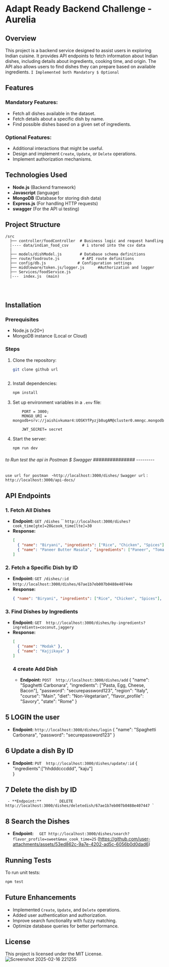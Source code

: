# Adapt Ready Backend Challenge - Aurelia

## Overview
This project is a backend service designed to assist users in exploring Indian cuisine. It provides API endpoints to fetch information about Indian dishes, including details about ingredients, cooking time, and origin. The API also allows users to find dishes they can prepare based on available ingredients.
 `I Implemented both Mandatory $ Optional `
## Features
### Mandatory Features:
- Fetch all dishes available in the dataset.
- Fetch details about a specific dish by name.
- Find possible dishes based on a given set of ingredients.

### Optional Features:
- Additional interactions that might be useful.
- Design and implement `Create`, `Update`, or `Delete` operations.
- Implement authorization mechanisms.

## Technologies Used
- **Node.js** (Backend framework)
- **Javascript** (language)
- **MongoDB** (Database for storing dish data)
- **Express.js** (For handling HTTP requests)
- **swagger** (For the API ui testing)

## Project Structure
```
/src
  ├── controller/foodController  # Business logic and request handling
  |---- data/indian_food_csv      # i stored into the csv data 
  |    
  ├── models/dishModel.js        # Database schema definitions
  ├── route/foodroute.js          # API route definitions
  ├── config/db.js              # Configuration settings
  ├── middleware/token.js/logger.js      #Authorization and logger 
  ├── Services/foodService.js
  |---  index.js  (main)
  
  
    
```

## Installation
### Prerequisites
- Node.js (v20+)
- MongoDB instance (Local or Cloud)

### Steps
1. Clone the repository:
   ```sh
   git clone github url
   ```
   ```
2. Install dependencies:
   ```sh
   npm install
   ```
3. Set up environment variables in a `.env` file:
   ```
       PORT = 3000;
       MONGO_URI = mongodb+srv://jaishivkumar4:UOSKYfPyzjb8ugAM@cluster0.mmngc.mongodb.net/food_cuisin
 
       JWT_SECRET= secret
   ```
4. Start the server:
   ```sh
   npm run dev
   ```

######    to Run  test the api in Postman $ Swagger ############### ---------
`use url for postman ` -` http://localhost:3000/dishes/ `
`Swagger url`  :         ` http://localhost:3000/api-docs/ `

## API Endpoints
### 1. Fetch All Dishes
- **Endpoint:** `GET /dishes`  ``  `http://localhost:3000/dishes?cook_time[gte]=20&cook_time[lte]=30`
- **Response:**
  ```json
  [
    { "name": "Biryani", "ingredients": ["Rice", "Chicken", "Spices"], "origin": "India" },
    { "name": "Paneer Butter Masala", "ingredients": ["Paneer", "Tomato", "Cream"], "origin": "Punjab" }
  ]
  ```

### 2. Fetch a Specific Dish by ID
- **Endpoint:** `GET /dishes/:id`  `http://localhost:3000/dishes/67ae1b7eb007b0488e40744e`
- **Response:**
  ```json
  { "name": "Biryani", "ingredients": ["Rice", "Chicken", "Spices"], "origin": "India" }
  ```

### 3. Find Dishes by Ingredients
- **Endpoint:** `GET  http://localhost:3000/dishes/by-ingredients?ingredients=coconut,jaggery`
- **Response:**
  ```json
  [
    { "name": "Modak" },
    { "name": "Kajjikaya" }
  ]
  ```
  ###  4 create Add  Dish 
   - **Endpoint:**  `POST  http://localhost:3000/dishes/add`
   {
  "name": "Spaghetti Carbonara",
  "ingredients": ["Pasta, Egg, Cheese, Bacon"],
  "password": "securepassword123",
  "region": "Italy",
  "course": "Main",
  "diet": "Non-Vegetarian",
  "flavor_profile": "Savory",
  "state": "Rome"
}

## 5 LOGIN the user 
 - **Endpoint:**  `http://localhost:3000/dishes/login`
    {
  "name": "Spaghetti Carbonara",
     "password": "securepassword123"
}
    

 ## 6 Update a dish  By ID 
   - **Endpoint:**  `PUT  http://localhost:3000/dishes/update/:id`
    {
    "ingredients":["hhdddcccddd", "kaju"]  
}

##  7 Delete the dish  by ID 
     - **Endpoint:**      ` DELETE   http://localhost:3000/dishes/deletedish/67ae1b7eb007b0488e407447 `
      
 ##  8 Search the Dishes  
  - **Endpoint:**  `  GET http://localhost:3000/dishes/search?flavor_profile=sweet&max_cook_time=25`
(https://github.com/user-attachments/assets/53ed862c-9a7e-4202-ad5c-6056b0d0dad6)


## Running Tests
To run unit tests:
```sh
npm test
```

## Future Enhancements
- Implemented  `Create`, `Update`, and `Delete` operations.
- Added  user authentication and authorization.
- Improve search functionality with fuzzy matching.
- Optimize database queries for better performance.

## License
This project is licensed under the MIT License.
![Screenshot 2025-02-16 221255](https://github.com/user-attachments/assets/69d86682-d9b4-44f3-a8e8-a01d3986a1b3)

